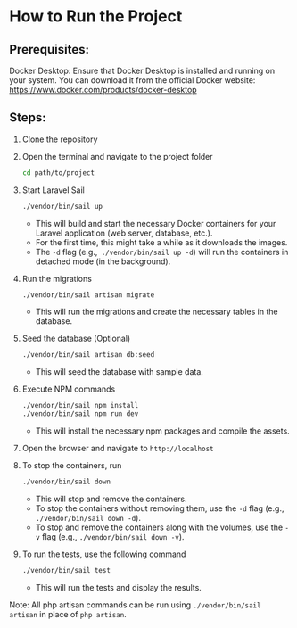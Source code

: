 # How to Run the Project

## Prerequisites:
Docker Desktop: Ensure that Docker Desktop is installed and running on your system. You can download it from the official Docker website: https://www.docker.com/products/docker-desktop

## Steps:
1. Clone the repository
2. Open the terminal and navigate to the project folder
    ```bash
    cd path/to/project
    ```
3. Start Laravel Sail
    ```bash
    ./vendor/bin/sail up
    ```
    - This will build and start the necessary Docker containers for your Laravel application (web server, database, etc.).
    - For the first time, this might take a while as it downloads the images.
    - The `-d` flag (e.g.,` ./vendor/bin/sail up -d`) will run the containers in detached mode (in the background).

4. Run the migrations
    ```bash
    ./vendor/bin/sail artisan migrate
    ```
    - This will run the migrations and create the necessary tables in the database.

5. Seed the database (Optional)
    ```bash
    ./vendor/bin/sail artisan db:seed
    ```
    - This will seed the database with sample data.

6. Execute NPM commands
    ```bash
    ./vendor/bin/sail npm install
    ./vendor/bin/sail npm run dev
    ```
    - This will install the necessary npm packages and compile the assets.

7. Open the browser and navigate to `http://localhost`
8. To stop the containers, run
    ```bash
    ./vendor/bin/sail down
    ```
    - This will stop and remove the containers.
    - To stop the containers without removing them, use the `-d` flag (e.g., `./vendor/bin/sail down -d`).
    - To stop and remove the containers along with the volumes, use the `-v` flag (e.g., `./vendor/bin/sail down -v`).

9. To run the tests, use the following command
    ```bash
    ./vendor/bin/sail test
    ```
    - This will run the tests and display the results.

Note: All php artisan commands can be run using `./vendor/bin/sail artisan` in place of `php artisan`.
